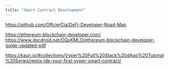 ```yaml
---
title: "Smart Contract Development"
---
```

https://github.com/OffcierCia/DeFi-Developer-Road-Map


https://ethereum-blockchain-developer.com/
https://www.docdroid.net/OQxKMLO/ethereum-blockchain-developer-guide-updated-pdf

https://kauri.io/#collections/Vyper%20Full%20Stack%20dApp%20Tutorial%20Series/remix-ide-your-first-vyper-smart-contract/